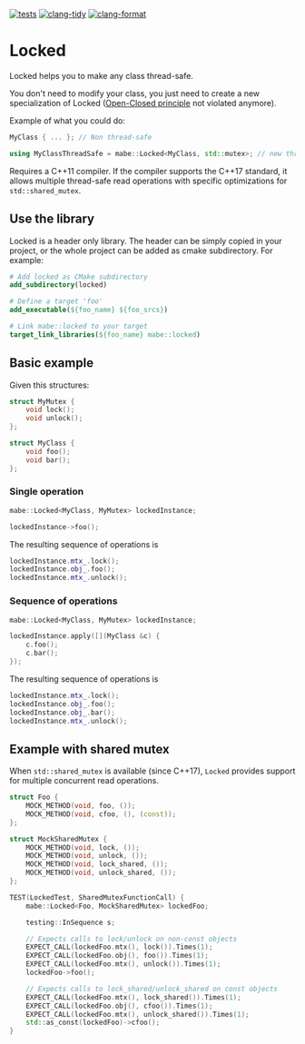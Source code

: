 [![tests](https://github.com/marcobergamin/locked/actions/workflows/tests.yml/badge.svg)](https://github.com/marcobergamin/locked/actions/workflows/tests.yml)
[![clang-tidy](https://github.com/marcobergamin/locked/actions/workflows/clang-tidy.yml/badge.svg)](https://github.com/marcobergamin/locked/actions/workflows/clang-tidy.yml)
[![clang-format](https://github.com/marcobergamin/locked/actions/workflows/clang-format.yml/badge.svg)](https://github.com/marcobergamin/locked/actions/workflows/clang-format.yml)

# Locked
Locked helps you to make any class thread-safe.

You don't need to modify your class, you just need to create a new specialization of Locked ([Open-Closed principle](https://en.wikipedia.org/wiki/Open%E2%80%93closed_principle) not violated anymore).

Example of what you could do:
```cpp
MyClass { ... }; // Non thread-safe

using MyClassThreadSafe = mabe::Locked<MyClass, std::mutex>; // new thread-safe version of MyClass
```
Requires a C++11 compiler. If the compiler supports the C++17 standard, it allows multiple thread-safe read operations
with specific optimizations for `std::shared_mutex`.

## Use the library
Locked is a header only library. The header can be simply copied in your project, or the whole project can be added as 
cmake subdirectory. For example: 
```cmake
# Add locked as CMake subdirectory
add_subdirectory(locked)

# Define a target 'foo'
add_executable(${foo_name} ${foo_srcs})

# Link mabe::locked to your target
target_link_libraries(${foo_name} mabe::locked)
```

## Basic example

Given this structures:

```cpp
struct MyMutex {
    void lock();
    void unlock();
};

struct MyClass {
    void foo();
    void bar();
};
```

### Single operation

```cpp
mabe::Locked<MyClass, MyMutex> lockedInstance;

lockedInstance->foo();
```

The resulting sequence of operations is

```cpp
lockedInstance.mtx_.lock();
lockedInstance.obj_.foo();
lockedInstance.mtx_.unlock();
```

### Sequence of operations

```cpp
mabe::Locked<MyClass, MyMutex> lockedInstance;

lockedInstance.apply([](MyClass &c) {
    c.foo();
    c.bar();
});
```

The resulting sequence of operations is

```cpp
lockedInstance.mtx_.lock();
lockedInstance.obj_.foo();
lockedInstance.obj_.bar();
lockedInstance.mtx_.unlock();
```

## Example with shared mutex

When `std::shared_mutex` is available (since C++17), `Locked` provides support for multiple concurrent read operations.

```cpp
struct Foo {
    MOCK_METHOD(void, foo, ());
    MOCK_METHOD(void, cfoo, (), (const));
};

struct MockSharedMutex {
    MOCK_METHOD(void, lock, ());
    MOCK_METHOD(void, unlock, ());
    MOCK_METHOD(void, lock_shared, ());
    MOCK_METHOD(void, unlock_shared, ());
};

TEST(LockedTest, SharedMutexFunctionCall) {
    mabe::Locked<Foo, MockSharedMutex> lockedFoo;

    testing::InSequence s;

    // Expects calls to lock/unlock on non-const objects
    EXPECT_CALL(lockedFoo.mtx(), lock()).Times(1);
    EXPECT_CALL(lockedFoo.obj(), foo()).Times(1);
    EXPECT_CALL(lockedFoo.mtx(), unlock()).Times(1);
    lockedFoo->foo();

    // Expects calls to lock_shared/unlock_shared on const objects
    EXPECT_CALL(lockedFoo.mtx(), lock_shared()).Times(1);
    EXPECT_CALL(lockedFoo.obj(), cfoo()).Times(1);
    EXPECT_CALL(lockedFoo.mtx(), unlock_shared()).Times(1);
    std::as_const(lockedFoo)->cfoo();
}
```

